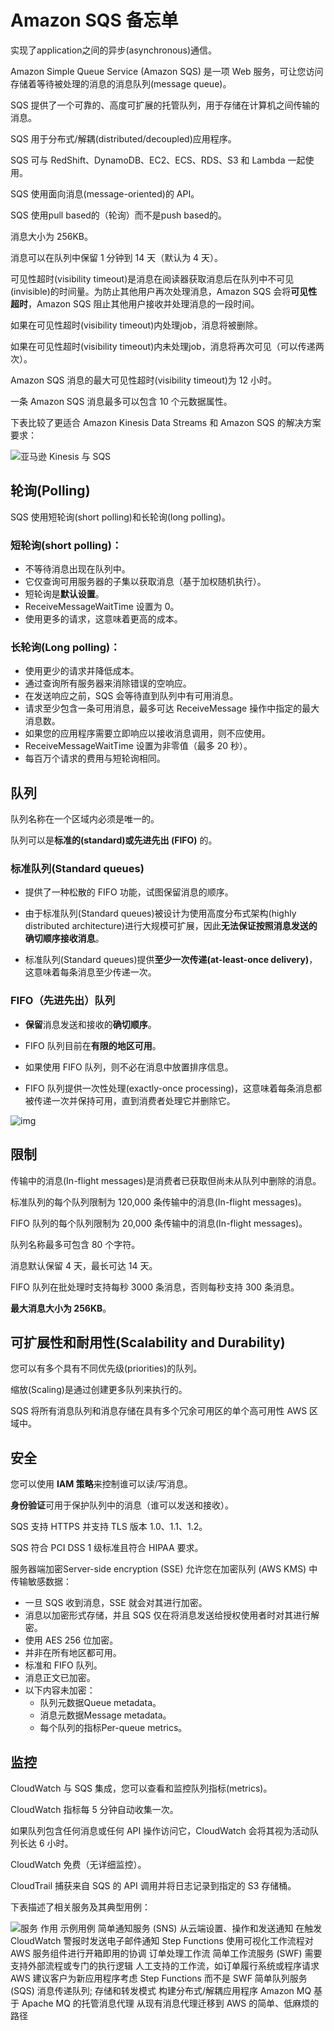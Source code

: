 # Amazon SQS 备忘单

实现了application之间的异步(asynchronous)通信。

Amazon Simple Queue Service (Amazon SQS) 是一项 Web 服务，可让您访问存储着等待被处理的消息的消息队列(message queue)。

SQS 提供了一个可靠的、高度可扩展的托管队列，用于存储在计算机之间传输的消息。

SQS 用于分布式/解耦(distributed/decoupled)应用程序。

SQS 可与 RedShift、DynamoDB、EC2、ECS、RDS、S3 和 Lambda 一起使用。

SQS 使用面向消息(message-oriented)的 API。

SQS 使用pull based的（轮询）而不是push based的。

消息大小为 256KB。

消息可以在队列中保留 1 分钟到 14 天（默认为 4 天）。

可见性超时(visibility timeout)是消息在阅读器获取消息后在队列中不可见(invisible)的时间量。为防止其他用户再次处理消息，Amazon SQS 会将**可见性超时**，Amazon SQS 阻止其他用户接收并处理消息的一段时间。

如果在可见性超时(visibility timeout)内处理job，消息将被删除。

如果在可见性超时(visibility timeout)内未处理job，消息将再次可见（可以传递两次）。

Amazon SQS 消息的最大可见性超时(visibility timeout)为 12 小时。

一条 Amazon SQS 消息最多可以包含 10 个元数据属性。

下表比较了更适合 Amazon Kinesis Data Streams 和 Amazon SQS 的解决方案要求：

![亚马逊 Kinesis 与 SQS](https://cdn-digicloud.pressidium.com/wp-content/uploads/2019/12/Amazon-Kinesis-vs-SQS-1024x378.jpg)

## 轮询(Polling)

SQS 使用短轮询(short polling)和长轮询(long polling)。

### 短轮询(short polling)：

- 不等待消息出现在队列中。
- 它仅查询可用服务器的子集以获取消息（基于加权随机执行）。
- 短轮询是**默认设置**。
- ReceiveMessageWaitTime 设置为 0。
- 使用更多的请求，这意味着更高的成本。

### 长轮询(Long polling)：

- 使用更少的请求并降低成本。
- 通过查询所有服务器来消除错误的空响应。
- 在发送响应之前，SQS 会等待直到队列中有可用消息。
- 请求至少包含一条可用消息，最多可达 ReceiveMessage 操作中指定的最大消息数。
- 如果您的应用程序需要立即响应以接收消息调用，则不应使用。
- ReceiveMessageWaitTime 设置为非零值（最多 20 秒）。
- 每百万个请求的费用与短轮询相同。

## 队列

队列名称在一个区域内必须是唯一的。

队列可以是**标准的(standard)**或**先进先出 (FIFO)** 的。

### 标准队列(Standard queues)

- 提供了一种松散的 FIFO 功能，试图保留消息的顺序。

- 由于标准队列(Standard queues)被设计为使用高度分布式架构(highly distributed architecture)进行大规模可扩展，因此**无法保证按照消息发送的确切顺序接收消息**。

- 标准队列(Standard queues)提供**至少一次传递(at-least-once delivery)**，这意味着每条消息至少传递一次。

### FIFO（先进先出）队列

- **保留**消息发送和接收的**确切顺序**。

- FIFO 队列目前在**有限的地区可用**。

- 如果使用 FIFO 队列，则不必在消息中放置排序信息。

- FIFO 队列提供一次性处理(exactly-once processing)，这意味着每条消息都被传递一次并保持可用，直到消费者处理它并删除它。

![img](https://cdn-digicloud.pressidium.com/wp-content/uploads/2018/06/SQS-Queues-1024x535.jpg)

## 限制

传输中的消息(In-flight messages)是消费者已获取但尚未从队列中删除的消息。

标准队列的每个队列限制为 120,000 条传输中的消息(In-flight messages)。

FIFO 队列的每个队列限制为 20,000 条传输中的消息(In-flight messages)。

队列名称最多可包含 80 个字符。

消息默认保留 4 天，最长可达 14 天。

FIFO 队列在批处理时支持每秒 3000 条消息，否则每秒支持 300 条消息。

**最大消息大小为 256KB**。

## 可扩展性和耐用性(Scalability and Durability)

您可以有多个具有不同优先级(priorities)的队列。

缩放(Scaling)是通过创建更多队列来执行的。

SQS 将所有消息队列和消息存储在具有多个冗余可用区的单个高可用性 AWS 区域中。

## 安全

您可以使用 **IAM 策略**来控制谁可以读/写消息。

**身份验证**可用于保护队列中的消息（谁可以发送和接收）。

SQS 支持 HTTPS 并支持 TLS 版本 1.0、1.1、1.2。

SQS 符合 PCI DSS 1 级标准且符合 HIPAA 要求。

服务器端加密Server-side encryption (SSE) 允许您在加密队列 (AWS KMS) 中传输敏感数据：

- 一旦 SQS 收到消息，SSE 就会对其进行加密。
- 消息以加密形式存储，并且 SQS 仅在将消息发送给授权使用者时对其进行解密。
- 使用 AES 256 位加密。
- 并非在所有地区都可用。
- 标准和 FIFO 队列。
- 消息正文已加密。
- 以下内容未加密：
  - 队列元数据Queue metadata。
  - 消息元数据Message metadata。
  - 每个队列的指标Per-queue metrics。

## 监控

CloudWatch 与 SQS 集成，您可以查看和监控队列指标(metrics)。

CloudWatch 指标每 5 分钟自动收集一次。

如果队列包含任何消息或任何 API 操作访问它，CloudWatch 会将其视为活动队列长达 6 小时。

CloudWatch 免费（无详细监控）。

CloudTrail 捕获来自 SQS 的 API 调用并将日志记录到指定的 S3 存储桶。

下表描述了相关服务及其典型用例：

![服务 作用 示例用例 简单通知服务 (SNS) 从云端设置、操作和发送通知 在触发 CloudWatch 警报时发送电子邮件通知 Step Functions 使用可视化工作流程对 AWS 服务组件进行开箱即用的协调 订单处理工作流 简单工作流服务 (SWF) 需要支持外部流程或专门的执行逻辑 人工支持的工作流，如订单履行系统或程序请求 AWS 建议客户为新应用程序考虑 Step Functions 而不是 SWF 简单队列服务 (SQS) 消息传递队列;  存储和转发模式 构建分布式/解耦应用程序 Amazon MQ 基于 Apache MQ 的托管消息代理 从现有消息代理迁移到 AWS 的简单、低麻烦的路径](https://cdn-digicloud.pressidium.com/wp-content/uploads/2019/10/AWS-Application-Integration-Services-1024x685.jpg)